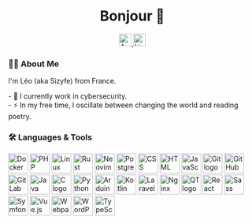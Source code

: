 <h1 align="center">Bonjour 👋</h1>

<div align="center">
  <a href="https://leo-deville.fr" target="_blank">
    <img src="https://img.shields.io/static/v1?message=My%20Website&logo=awesomelists&label=&color=FFF176&logoColor=black&labelColor=&style=for-the-badge" alt="Awesome Lists logo" height="25">
  </a>
  <a href="https://www.linkedin.com/in/leo-deville" target="_blank">
    <img src="https://img.shields.io/static/v1?message=LinkedIn&logo=linkedin&label=&color=0077B5&logoColor=white&labelColor=&style=for-the-badge" alt="LinkedIn logo" height="25">
  </a>
</div>

<h3>👩‍💻 About Me</h3>

<p>
  I'm Léo (aka Sizyfe) from France.
</p>

<p>
  - 🔭 I currently work in cybersecurity.<br>
  - ⚡ In my free time, I oscillate between changing the world and reading poetry.
</p>

<h3>🛠 Languages & Tools</h3>

<div>
  <img src="https://skillicons.dev/icons?i=docker" alt="Docker logo" height="40">
  <img src="https://skillicons.dev/icons?i=php" alt="PHP logo" height="40">
  <img src="https://skillicons.dev/icons?i=linux" alt="Linux logo" height="40">
  <img src="https://skillicons.dev/icons?i=rust" alt="Rust logo" height="40">
  <img src="https://skillicons.dev/icons?i=neovim" alt="Neovim logo" height="40">
  <img src="https://skillicons.dev/icons?i=postgres" alt="PostgreSQL logo" height="40">
  <img src="https://skillicons.dev/icons?i=css" alt="CSS logo" height="40">
  <img src="https://skillicons.dev/icons?i=html" alt="HTML logo" height="40">
  <img src="https://skillicons.dev/icons?i=js" alt="JavaScript logo" height="40">
  <img src="https://skillicons.dev/icons?i=git" alt="Git logo" height="40">
  <img src="https://skillicons.dev/icons?i=github" alt="GitHub logo" height="40">
  <img src="https://skillicons.dev/icons?i=gitlab" alt="GitLab logo" height="40">
  <img src="https://skillicons.dev/icons?i=java" alt="Java logo" height="40">
  <img src="https://skillicons.dev/icons?i=c" alt="C logo" height="40">
  <img src="https://skillicons.dev/icons?i=py" alt="Python logo" height="40">
  <img src="https://skillicons.dev/icons?i=arduino" alt="Arduino logo" height="40">
  <img src="https://skillicons.dev/icons?i=kotlin" alt="Kotlin logo" height="40">
  <img src="https://skillicons.dev/icons?i=laravel" alt="Laravel logo" height="40">
  <img src="https://skillicons.dev/icons?i=nginx" alt="Nginx logo" height="40">
  <img src="https://skillicons.dev/icons?i=qt" alt="QT logo" height="40">
  <img src="https://skillicons.dev/icons?i=react" alt="React logo" height="40">
  <img src="https://skillicons.dev/icons?i=sass" alt="Sass logo" height="40">
  <img src="https://skillicons.dev/icons?i=symfony" alt="Symfony logo" height="40">
  <img src="https://skillicons.dev/icons?i=vue" alt="Vue.js logo" height="40">
  <img src="https://skillicons.dev/icons?i=webpack" alt="Webpack logo" height="40">
  <img src="https://skillicons.dev/icons?i=wordpress" alt="WordPress logo" height="40">
  <img src="https://skillicons.dev/icons?i=ts" alt="TypeScript logo" height="40">
</div>
